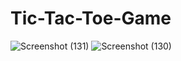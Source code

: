 # Tic-Tac-Toe-Game


![Screenshot (131)](https://github.com/Govardhan-2000/Tic-Tac-Toe-Game/assets/120554308/cf3aff17-4823-4b36-9f06-ddbe554c5c1b)
![Screenshot (130)](https://github.com/Govardhan-2000/Tic-Tac-Toe-Game/assets/120554308/3e1375a3-8337-4b89-a44c-8566fa34887f)
